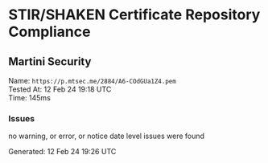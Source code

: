 # STIR/SHAKEN Certificate Repository Compliance

## Martini Security

Name: `https://p.mtsec.me/2884/A6-COdGUa1Z4.pem`\
Tested At: 12 Feb 24 19:18 UTC\
Time: 145ms

### Issues

no warning, or error, or notice date level issues were found

Generated: 12 Feb 24 19:26 UTC